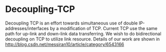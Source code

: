 # Decoupling-TCP
Decoupling TCP is an effort towards simultaneous use of double IP-addresses/interfaces by a modification of TCP. 
Current TCP use the same path for up-link and down-link data transferring. We wish to do bidirectional decoupling on TCP to utilize link resource. Details of our work are shown in http://blog.csdn.net/messiran10/article/category/6543166
